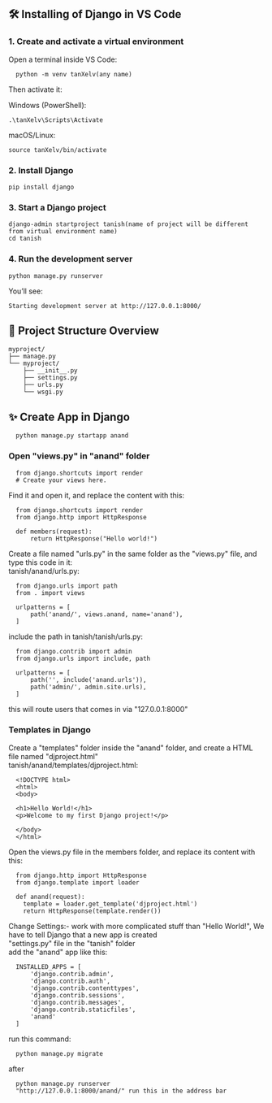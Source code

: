 ## 🛠️ Installing of Django in VS Code

### 1. Create and activate a virtual environment

Open a terminal inside VS Code:
      
      python -m venv tanXelv(any name)

Then activate it:<br>

 Windows (PowerShell):

    .\tanXelv\Scripts\Activate

macOS/Linux:

    source tanXelv/bin/activate

### 2. Install Django
    pip install django

### 3. Start a Django project
    django-admin startproject tanish(name of project will be different from virtual environment name)
    cd tanish

### 4. Run the development server
    python manage.py runserver
You’ll see:

    Starting development server at http://127.0.0.1:8000/
## 📁 Project Structure Overview
    myproject/
    ├── manage.py
    └── myproject/
        ├── __init__.py
        ├── settings.py
        ├── urls.py
        └── wsgi.py

## ✨ Create App in Django
      python manage.py startapp anand

### Open "views.py" in "anand" folder
      from django.shortcuts import render
      # Create your views here.
Find it and open it, and replace the content with this:

      from django.shortcuts import render
      from django.http import HttpResponse

      def members(request):
          return HttpResponse("Hello world!")
Create a file named "urls.py" in the same folder as the "views.py" file, and type this code in it:<br>
tanish/anand/urls.py:
            
      from django.urls import path
      from . import views

      urlpatterns = [
          path('anand/', views.anand, name='anand'),
      ]

include the path in tanish/tanish/urls.py:
      
      from django.contrib import admin
      from django.urls import include, path

      urlpatterns = [
          path('', include('anand.urls')),
          path('admin/', admin.site.urls),
      ]
this will route users that comes in via "127.0.0.1:8000"

### Templates in Django
Create a "templates" folder inside the "anand" folder, and create a HTML file named "djproject.html"<br>
tanish/anand/templates/djproject.html:

      <!DOCTYPE html>
      <html>
      <body>

      <h1>Hello World!</h1>
      <p>Welcome to my first Django project!</p>

      </body>
      </html>
Open the views.py file in the members folder, and replace its content with this:

      from django.http import HttpResponse
      from django.template import loader

      def anand(request):
        template = loader.get_template('djproject.html')
        return HttpResponse(template.render())
Change Settings:- work with more complicated stuff than "Hello World!", We have to tell Django that a new app is created<br>
"settings.py" file in the "tanish" folder<br>
add the "anand" app like this:

      INSTALLED_APPS = [
          'django.contrib.admin',
          'django.contrib.auth',
          'django.contrib.contenttypes',
          'django.contrib.sessions',
          'django.contrib.messages',
          'django.contrib.staticfiles',
          'anand'
      ]
run this command:

      python manage.py migrate
after
      
      python manage.py runserver
      "http://127.0.0.1:8000/anand/" run this in the address bar

